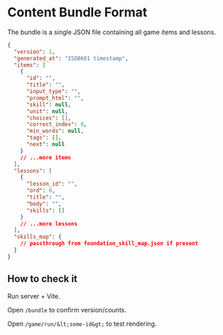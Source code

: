 # Content Bundle Format

The bundle is a single JSON file containing all game items and lessons.

```json
{
  "version": 1,
  "generated_at": "ISO8601 timestamp",
  "items": [
    {
      "id": "",
      "title": "",
      "input_type": "",
      "prompt_html": "",
      "skill": null,
      "unit": null,
      "choices": [],
      "correct_index": 0,
      "min_words": null,
      "tags": [],
      "next": null
    }
    // ...more items
  ],
  "lessons": [
    {
      "lesson_id": "",
      "ord": 0,
      "title": "",
      "body": "",
      "skills": []
    }
    // ...more lessons
  ],
  "skills_map": {
    // passthrough from foundation_skill_map.json if present
  }
}
```

## How to check it

Run server + Vite.

Open `/bundle` to confirm version/counts.

Open `/game/run/&lt;some-id&gt;` to test rendering.
